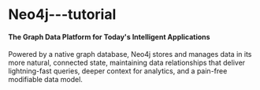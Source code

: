# Neo4j---tutorial

#### The Graph Data Platform for Today's Intelligent Applications
Powered by a native graph database, Neo4j stores and manages data in its more natural, connected state, maintaining data relationships that deliver lightning-fast queries, deeper context for analytics, and a pain-free modifiable data model.
